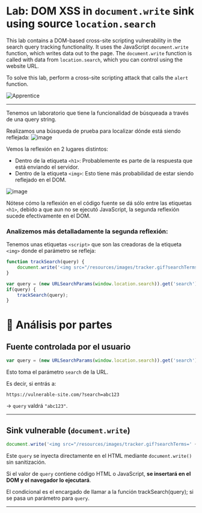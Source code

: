 # Lab: DOM XSS in `document.write` sink using source `location.search`

This lab contains a DOM-based cross-site scripting vulnerability in the search query tracking functionality. It uses the JavaScript `document.write` function, which writes data out to the page. The `document.write` function is called with data from `location.search`, which you can control using the website URL.

To solve this lab, perform a cross-site scripting attack that calls the `alert` function.  


![Apprentice](https://img.shields.io/badge/Aprentice-%2300a86b?style=for-the-badge&logo=portainer&logoColor=white)


---

Tenemos un laboratorio que tiene la funcionalidad de búsqueada a través de una query string.

Realizamos una búsqueda de prueba para localizar dónde está siendo reflejada:
![image](https://github.com/user-attachments/assets/5bf2b581-28fb-4085-b442-5ecd54d99164)

Vemos la reflexión en 2 lugares distintos:
- Dentro de la etiqueta `<h1>`: Probablemente es parte de la respuesta que está enviando el servidor.
- Dentro de la etiqueta `<img>`: Esto tiene más probabilidad de estar siendo reflejado en el DOM.

![image](https://github.com/user-attachments/assets/1b4e2c5e-38b7-4fe6-8968-d4df4815302f)

Nótese cómo la reflexión en el código fuente se dá sólo entre las etiquetas `<h1>`, debido a que aun no se ejecutó JavaScript, la segunda reflexión sucede efectivamente en el DOM.


### Analizemos más detalladamente la segunda reflexión:

Tenemos unas etiquetas `<script>` que son las creadoras de la etiqueta `<img>` donde el parámetro se refleja:
```js
function trackSearch(query) {
    document.write('<img src="/resources/images/tracker.gif?searchTerms=' + query + '">');
}

var query = (new URLSearchParams(window.location.search)).get('search');
if(query) {
    trackSearch(query);
}
```
# 🧠 Análisis por partes

## Fuente controlada por el usuario

```javascript
var query = (new URLSearchParams(window.location.search)).get('search');
```

Esto toma el parámetro `search` de la URL.

Es decir, si entrás a:

```
https://vulnerable-site.com/?search=abc123
```

→ `query` valdrá `"abc123"`.

---

## Sink vulnerable (`document.write`)

```javascript
document.write('<img src="/resources/images/tracker.gif?searchTerms=' + query + '">');
```

Este `query` se inyecta directamente en el HTML mediante `document.write()` sin sanitización.

Si el valor de `query` contiene código HTML o JavaScript, **se insertará en el DOM y el navegador lo ejecutará**.


El condicional es el encargado de llamar a la función trackSearch(query); si se pasa un parámetro para `query`.  

---






